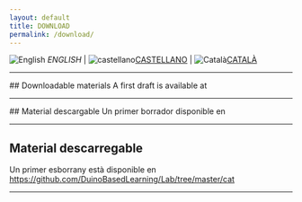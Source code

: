 ```yaml
---
layout: default
title: DOWNLOAD
permalink: /download/
---
```


        
      

<img src="DuinoBasedLearning.github.io/en.png" alt="English"> *ENGLISH* | <img src="DuinoBasedLearning.github.io/es.png" alt="castellano">[CASTELLANO](descargar.md) | <img src="DuinoBasedLearning.github.io/ca.png" alt="Català">[CATALÀ](Descarregar.md)

<hr/>
## Downloadable materials 
A first draft is available at <https://github.com/DuinoBasedLearning/Lab/tree/master/en>

<hr/>
## Material descargable 
Un primer borrador disponible en <https://github.com/DuinoBasedLearning/Lab/tree/master/es>
<hr/>

## Material descarregable 
Un primer esborrany està disponible en <https://github.com/DuinoBasedLearning/Lab/tree/master/cat> 

<hr/>


